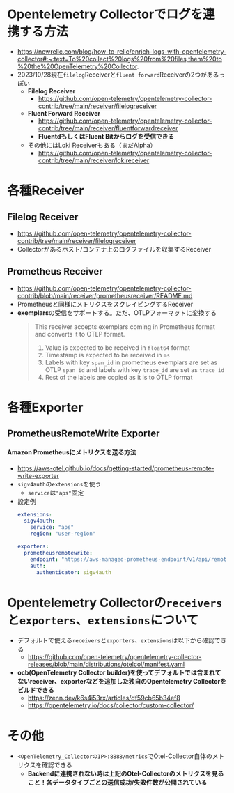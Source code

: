 # Opentelemetry Collectorでログを連携する方法
- https://newrelic.com/blog/how-to-relic/enrich-logs-with-opentelemetry-collector#:~:text=To%20collect%20logs%20from%20files,them%20to%20the%20OpenTelemetry%20Collector.
- 2023/10/28現在`filelog`Receiverと`fluent forward`Receiverの2つがあるっぽい
  - **Filelog Receiver**
    - https://github.com/open-telemetry/opentelemetry-collector-contrib/tree/main/receiver/filelogreceiver
  - **Fluent Forward Receiver**
    - https://github.com/open-telemetry/opentelemetry-collector-contrib/tree/main/receiver/fluentforwardreceiver
    - **FluentdもしくはFluent Bitからログを受信できる**
  - その他にはLoki Receiverもある（まだAlpha）
    - https://github.com/open-telemetry/opentelemetry-collector-contrib/tree/main/receiver/lokireceiver

# 各種Receiver
## Filelog Receiver
- https://github.com/open-telemetry/opentelemetry-collector-contrib/tree/main/receiver/filelogreceiver
- Collectorがあるホスト/コンテナ上のログファイルを収集するReceiver

## Prometheus Receiver
- https://github.com/open-telemetry/opentelemetry-collector-contrib/blob/main/receiver/prometheusreceiver/README.md
- Prometheusと同様にメトリクスをスクレイピングするReceiver
- **exemplars**の受信をサポートする。ただ、OTLPフォーマットに変換する  
  > This receiver accepts exemplars coming in Prometheus format and converts it to OTLP format.
  > 1. Value is expected to be received in `float64` format
  > 2. Timestamp is expected to be received in `ms`
  > 3. Labels with key `span_id` in prometheus exemplars are set as OTLP `span id` and labels with key `trace_id` are set as `trace id`
  > 4. Rest of the labels are copied as it is to OTLP format

# 各種Exporter
## PrometheusRemoteWrite Exporter
#### Amazon Prometheusにメトリクスを送る方法
- https://aws-otel.github.io/docs/getting-started/prometheus-remote-write-exporter
- `sigv4auth`の`extensions`を使う
  - `service`は`"aps"`固定
- 設定例  
  ```yaml
  extensions:
    sigv4auth:
      service: "aps"
      region: "user-region"

  exporters:
    prometheusremotewrite:
      endpoint: "https://aws-managed-prometheus-endpoint/v1/api/remote_write"
      auth:
        authenticator: sigv4auth
  ```

# Opentelemetry Collectorの`receivers`と`exporters`、`extensions`について
- デフォルトで使える`receivers`と`exporters`、`extensions`は以下から確認できる
  - https://github.com/open-telemetry/opentelemetry-collector-releases/blob/main/distributions/otelcol/manifest.yaml
- **ocb(OpenTelemetry Collector builder)を使ってデフォルトでは含まれてないreceiver、exporterなどを追加した独自のOpentelemetry Collectorをビルドできる**
  - https://zenn.dev/k6s4i53rx/articles/df59cb65b34ef8
  - https://opentelemetry.io/docs/collector/custom-collector/

# その他
- `<OpenTelemetry_CollectorのIP>:8888/metrics`でOtel-Collector自体のメトリクスを確認できる
  - **Backendに連携されない時は上記のOtel-Collectorのメトリクスを見ること！各データタイプごとの送信成功/失敗件数が公開されている**